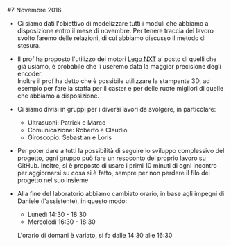 #7 Novembre 2016

- Ci siamo dati l'obiettivo di modelizzare tutti i moduli che abbiamo a disposizione entro il mese di novembre. Per tenere traccia del lavoro svolto faremo delle relazioni, di cui abbiamo discusso il metodo di stesura.

- Il prof ha proposto l'utilizzo dei motori <a href="http://www.philohome.com/nxtmotor/nxtmotor.htm">Lego NXT</a> al posto di quelli che già usiamo, è probabile che li useremo data la maggior precisione degli encoder.
<br>Inoltre il prof ha detto che è possibile utilizzare la stampante 3D, ad esempio per fare la staffa per il caster e per delle ruote migliori di quelle che abbiamo a disposizione.

- Ci siamo divisi in gruppi per i diversi lavori da svolgere, in particolare:
  - Ultrasuoni: Patrick e Marco
  - Comunicazione: Roberto e Claudio
  - Giroscopio: Sebastian e Loris

- Per poter dare a tutti la possibilità di seguire lo sviluppo complessivo del progetto, ogni gruppo può fare un resoconto del proprio lavoro su GitHub. Inoltre, si è proposto di usare i primi 10 minuti di ogni incontro per aggiornarsi su cosa si è fatto, sempre per non perdere il filo del progetto nel suo insieme.


- Alla fine del laboratorio abbiamo cambiato orario, in base agli impegni di Daniele (l'assistente), in questo modo:
  - Lunedì 14:30 - 18:30
  - Mercoledì 16:30 - 18:30
  
  L'orario di domani è variato, si fa dalle 14:30 alle 16:30

